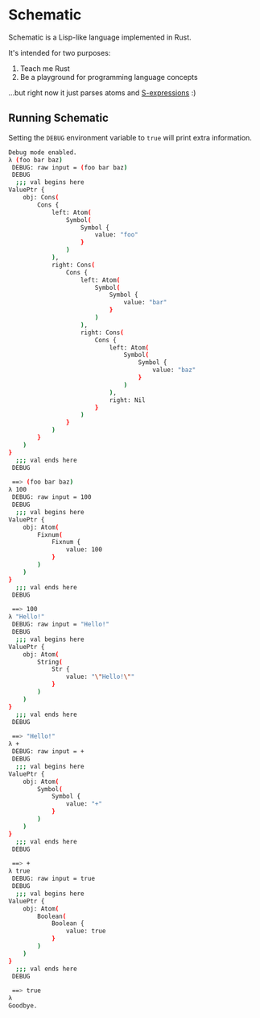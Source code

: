 # Schematic

Schematic is a Lisp-like language implemented in Rust.

It's intended for two purposes:
1. Teach me Rust
2. Be a playground for programming language concepts

...but right now it just parses atoms and [S-expressions](https://en.wikipedia.org/wiki/S-expression) :)

## Running Schematic

Setting the `DEBUG` environment variable to `true` will print extra information.

```bash
Debug mode enabled.
λ (foo bar baz)
 DEBUG: raw input = (foo bar baz)
 DEBUG
  ;;; val begins here
ValuePtr {
    obj: Cons(
        Cons {
            left: Atom(
                Symbol(
                    Symbol {
                        value: "foo"
                    }
                )
            ),
            right: Cons(
                Cons {
                    left: Atom(
                        Symbol(
                            Symbol {
                                value: "bar"
                            }
                        )
                    ),
                    right: Cons(
                        Cons {
                            left: Atom(
                                Symbol(
                                    Symbol {
                                        value: "baz"
                                    }
                                )
                            ),
                            right: Nil
                        }
                    )
                }
            )
        }
    )
}
  ;;; val ends here
 DEBUG

 ==> (foo bar baz)
λ 100
 DEBUG: raw input = 100
 DEBUG
  ;;; val begins here
ValuePtr {
    obj: Atom(
        Fixnum(
            Fixnum {
                value: 100
            }
        )
    )
}
  ;;; val ends here
 DEBUG

 ==> 100
λ "Hello!"
 DEBUG: raw input = "Hello!"
 DEBUG
  ;;; val begins here
ValuePtr {
    obj: Atom(
        String(
            Str {
                value: "\"Hello!\""
            }
        )
    )
}
  ;;; val ends here
 DEBUG

 ==> "Hello!"
λ +
 DEBUG: raw input = +
 DEBUG
  ;;; val begins here
ValuePtr {
    obj: Atom(
        Symbol(
            Symbol {
                value: "+"
            }
        )
    )
}
  ;;; val ends here
 DEBUG

 ==> +
λ true
 DEBUG: raw input = true
 DEBUG
  ;;; val begins here
ValuePtr {
    obj: Atom(
        Boolean(
            Boolean {
                value: true
            }
        )
    )
}
  ;;; val ends here
 DEBUG

 ==> true
λ 
Goodbye.
```
